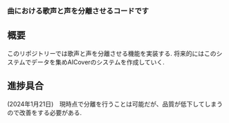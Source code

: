 ### 曲における歌声と声を分離させるコードです
## 概要
このリポジトリーでは歌声と声を分離させる機能を実装する.
将来的にはこのシステムでデータを集めAICoverのシステムを作成していく.

## 進捗具合
(2024年1月21日)　現時点で分離を行うことは可能だが、品質が低下してしまうので改善をする必要がある.

